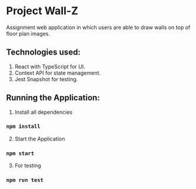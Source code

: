 # Project Wall-Z

Assignment web application in which users are able to draw walls on top of floor plan images.

## Technologies used:

1. React with TypeScript for UI.
2. Context API for state management.
3. Jest Snapshot for testing.

## Running the Application:

1. Install all dependencies

### `npm install`

2. Start the Application

### `npm start`

3. For testing

### `npm run test`
